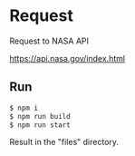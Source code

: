 # Request
Request to NASA API

https://api.nasa.gov/index.html


## Run


```sh
$ npm i
$ npm run build
$ npm run start
```
Result in the "files" directory.
